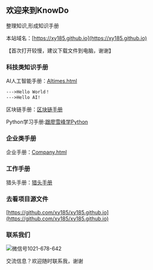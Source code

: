 ## 欢迎来到KnowDo


整理知识,形成知识手册

本站域名：[https://xy185.github.io](https://xy185.github.io)

【首次打开较慢，建议下载文件到电脑，谢谢】

### 科技类知识手册

AI人工智能手册：[AItimes.html](https://xy185.github.io/aitimes20181105.html)



```markdown
--->Hello World！
--->Hello AI!
```

区块链手册：[区块链手册](https://xy185.github.io/tech/blockchain20181107.html)

Python学习手册:[跟廖雪峰学Python](https://xy185.github.io/tech/learnpythonwithlxf20181108.html)

### 企业类手册



企业手册：[Company.html](https://xy185.github.io/company/company20181106.html)

### 工作手册

猎头手册：[猎头手册](https://xy185.github.io/hrm/hunter20181113.html)


### 去看项目源文件

[https://github.com/xy185/xy185.github.io](https://github.com/xy185/xy185.github.io)

### 联系我们

![微信号1021-678-642](https://upload-images.jianshu.io/upload_images/14217605-2b7ffa03c644ba1e.jpg?imageMogr2/auto-orient/strip%7CimageView2/2/w/181/format/webp)

交流信息？欢迎随时联系我，谢谢


